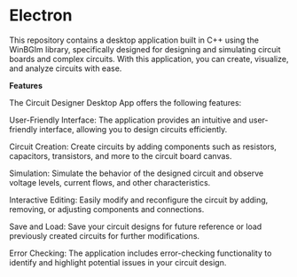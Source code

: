 # Electron
This repository contains a desktop application built in C++ using the WinBGIm library, specifically designed for designing and simulating circuit boards and complex circuits. With this application, you can create, visualize, and analyze circuits with ease.

**Features**

The Circuit Designer Desktop App offers the following features:

User-Friendly Interface: The application provides an intuitive and user-friendly interface, allowing you to design circuits efficiently.

Circuit Creation: Create circuits by adding components such as resistors, capacitors, transistors, and more to the circuit board canvas.

Simulation: Simulate the behavior of the designed circuit and observe voltage levels, current flows, and other characteristics.

Interactive Editing: Easily modify and reconfigure the circuit by adding, removing, or adjusting components and connections.

Save and Load: Save your circuit designs for future reference or load previously created circuits for further modifications.

Error Checking: The application includes error-checking functionality to identify and highlight potential issues in your circuit design.
